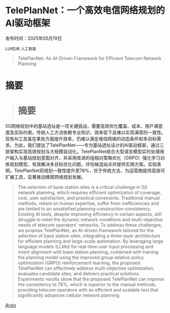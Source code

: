 # TelePlanNet：一个高效电信网络规划的AI驱动框架

发布时间：2025年05月19日

`LLM应用` `人工智能`

> TelePlanNet: An AI-Driven Framework for Efficient Telecom Network Planning

# 摘要

> # 摘要
5G网络规划中的基站选址是一项关键挑战，需要高效优化覆盖、成本、用户满意度及实际约束。传统人工方法依赖专业知识，效率低下且难以实现满意的一致性。现有AI工具虽在某些方面提升效率，仍难以满足电信网络的动态条件和多目标需求。为此，我们提出了TelePlanNet——专为基站选址设计的AI驱动框架，通过三层架构实现高效规划与大规模自动化。TelePlanNet结合大型语言模型实时处理用户输入与基站规划意图对齐，并采用改进的组相对策略优化（GRPO）强化学习训练规划模型，有效解决多目标优化问题，评估候选站点并提供实用方案。实验表明，TelePlanNet将规划一致性提升至78%，优于传统方法，为运营商提供高效可扩展工具，显著推动蜂窝网络规划发展。


> The selection of base station sites is a critical challenge in 5G network planning, which requires efficient optimization of coverage, cost, user satisfaction, and practical constraints. Traditional manual methods, reliant on human expertise, suffer from inefficiencies and are limited to an unsatisfied planning-construction consistency. Existing AI tools, despite improving efficiency in certain aspects, still struggle to meet the dynamic network conditions and multi-objective needs of telecom operators' networks. To address these challenges, we propose TelePlanNet, an AI-driven framework tailored for the selection of base station sites, integrating a three-layer architecture for efficient planning and large-scale automation. By leveraging large language models (LLMs) for real-time user input processing and intent alignment with base station planning, combined with training the planning model using the improved group relative policy optimization (GRPO) reinforcement learning, the proposed TelePlanNet can effectively address multi-objective optimization, evaluates candidate sites, and delivers practical solutions. Experiments results show that the proposed TelePlanNet can improve the consistency to 78%, which is superior to the manual methods, providing telecom operators with an efficient and scalable tool that significantly advances cellular network planning.

[Arxiv](https://arxiv.org/abs/2505.13831)